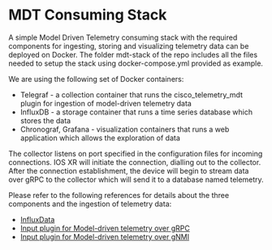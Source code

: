 # MDT Consuming Stack

A simple Model Driven Telemetry consuming stack with the required components for ingesting, storing and visualizing telemetry data can be deployed on Docker. The folder mdt-stack of the repo includes all the files needed to setup the stack using docker-compose.yml provided as example.

We are using the following set of Docker containers:

- Telegraf - a collection container that runs the cisco_telemetry_mdt plugin for ingestion of model-driven telemetry data
- InfluxDB - a storage container that runs a time series database which stores the data
- Chronograf, Grafana - visualization containers that runs a web application which allows the exploration of data

The collector listens on port specified in the configuration files for incoming connections. IOS XR will initiate the connection, dialling out to the collector. After the connection establishment, the device will begin to stream data over gRPC to the collector which will send it to a database named telemetry.

Please refer to the following references for details about the three components and the ingestion of telemetry data:

- [InfluxData](https://www.influxdata.com/)
- [Input plugin for Model-driven telemetry over gRPC](https://github.com/influxdata/telegraf/tree/master/plugins/inputs/cisco_telemetry_mdt)  
- [Input plugin for Model-driven telemetry over gNMI](https://github.com/influxdata/telegraf/tree/master/plugins/inputs/gnmi)
